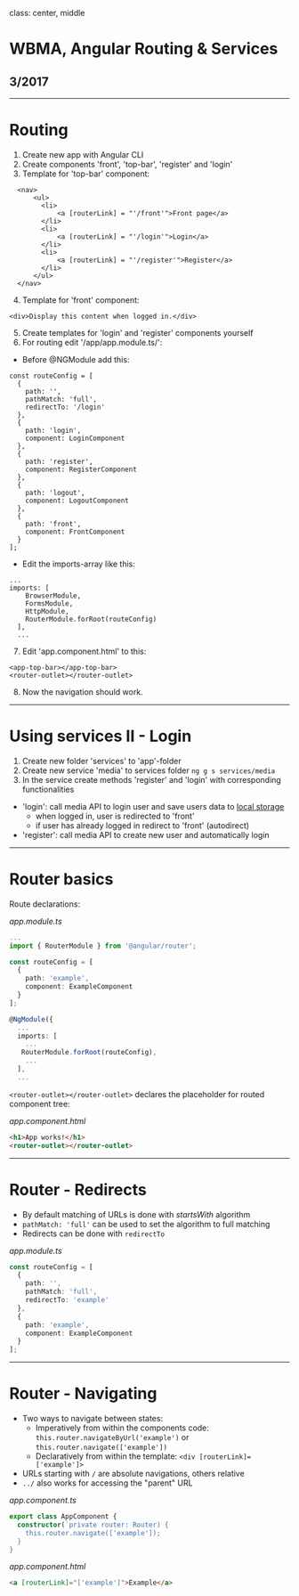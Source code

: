 class: center, middle

# WBMA, Angular Routing & Services

## 3/2017

---
# Routing

1. Create new app with Angular CLI
2. Create components 'front', 'top-bar', 'register' and 'login'
3. Template for 'top-bar' component:
```
  <nav>
      <ul>
        <li>
            <a [routerLink] = "'/front'">Front page</a>
        </li>
        <li>
            <a [routerLink] = "'/login'">Login</a>
        </li>
        <li>
            <a [routerLink] = "'/register'">Register</a>
        </li>
      </ul>
  </nav>
```
4. Template for 'front' component:
```
<div>Display this content when logged in.</div>
```
5. Create templates for 'login' and 'register' components yourself
6. For routing edit '/app/app.module.ts/':
- Before @NGModule add this:
```
const routeConfig = [
  {
    path: '',
    pathMatch: 'full',
    redirectTo: '/login'
  },
  {
    path: 'login',
    component: LoginComponent
  },
  {
    path: 'register',
    component: RegisterComponent
  },
  {
    path: 'logout',
    component: LogoutComponent
  },
  {
    path: 'front',
    component: FrontComponent
  }
];
```
- Edit the imports-array like this:
```
...
imports: [
    BrowserModule,
    FormsModule,
    HttpModule,
    RouterModule.forRoot(routeConfig)
  ],
  ...
```
7. Edit 'app.component.html' to this:
```
<app-top-bar></app-top-bar>
<router-outlet></router-outlet>
```
8. Now the navigation should work.

___

# Using services II - Login

1. Create new folder 'services' to 'app'-folder
2. Create new service 'media' to services folder ```ng g s services/media```
3. In the service create methods 'register' and 'login' with corresponding functionalities
- 'login': call media API to login user and save users data to [local storage](http://www.w3schools.com/html/html5_webstorage.asp)
    - when logged in, user is redirected to 'front'
    - if user has already logged in redirect to 'front' (autodirect)
- 'register': call media API to create new user and automatically login


---
# Router basics

Route declarations:

_app.module.ts_
```typescript
...
import { RouterModule } from '@angular/router';

const routeConfig = [
  {
    path: 'example',
    component: ExampleComponent
  }
];

@NgModule({
  ...
  imports: [
    ...
   RouterModule.forRoot(routeConfig),
    ...
  ],
  ...
```

`<router-outlet></router-outlet>` declares the placeholder for routed component tree:

_app.component.html_

```html
<h1>App works!</h1>
<router-outlet></router-outlet>
```

---

# Router - Redirects
- By default matching of URLs is done with _startsWith_ algorithm
- `pathMatch: 'full'` can be used to set the algorithm to full matching
- Redirects can be done with `redirectTo`

_app.module.ts_
```typescript
const routeConfig = [
  {
    path: '',
    pathMatch: 'full',
    redirectTo: 'example'
  },
  {
    path: 'example',
    component: ExampleComponent
  }
];
```
---

# Router - Navigating
- Two ways to navigate between states:
    - Imperatively from within the components code: `this.router.navigateByUrl('example')` or `this.router.navigate(['example'])`
    - Declaratively from within the template: `<div [routerLink]=['example']>`
- URLs starting with `/` are absolute navigations, others relative
- `../` also works for accessing the "parent" URL

_app.component.ts_
```typescript
export class AppComponent {
  constructor(`private router: Router) {
    this.router.navigate(['example']);
  }
}
```

_app.component.html_
```html
<a [routerLink]="['example']">Example</a>
